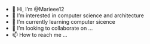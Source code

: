 - 👋 Hi, I’m @Marieee12
- 👀 I’m interested in computer science and architecture
- 🌱 I’m currently learning computer sicence
- 💞️ I’m looking to collaborate on ...
- 📫 How to reach me ...

<!---
Marieee12/Marieee12 is a ✨ special ✨ repository because its `README.md` (this file) appears on your GitHub profile.
You can click the Preview link to take a look at your changes.
--->
